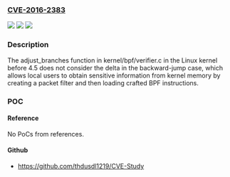 ### [CVE-2016-2383](https://cve.mitre.org/cgi-bin/cvename.cgi?name=CVE-2016-2383)
![](https://img.shields.io/static/v1?label=Product&message=n%2Fa&color=blue)
![](https://img.shields.io/static/v1?label=Version&message=n%2Fa&color=blue)
![](https://img.shields.io/static/v1?label=Vulnerability&message=n%2Fa&color=brighgreen)

### Description

The adjust_branches function in kernel/bpf/verifier.c in the Linux kernel before 4.5 does not consider the delta in the backward-jump case, which allows local users to obtain sensitive information from kernel memory by creating a packet filter and then loading crafted BPF instructions.

### POC

#### Reference
No PoCs from references.

#### Github
- https://github.com/thdusdl1219/CVE-Study

